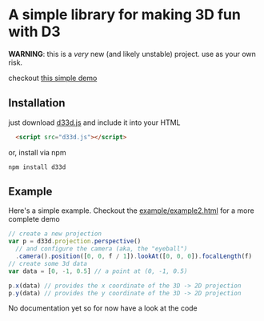 # A simple library for making 3D fun with D3

__WARNING__: this is a _very_ new (and likely unstable) project. use as your own risk.

checkout [this simple demo](http://vicapow.github.io/d33d/example/example2.html)

## Installation

just download [d33d.js](https://raw.github.com/vicapow/d33d/master/d33d.js) and include it into your HTML

````html
  <script src="d33d.js"></script>
````

or, install via npm

    npm install d33d

## Example

Here's a simple example. Checkout the [example/example2.html](http://vicapow.github.io/d33d/example/example2.html) for a more complete demo

````js
// create a new projection
var p = d33d.projection.perspective()
  // and configure the camera (aka, the "eyeball")
  .camera().position([0, 0, f / 1]).lookAt([0, 0, 0]).focalLength(f)
// create some 3d data
var data = [0, -1, 0.5] // a point at (0, -1, 0.5)

p.x(data) // provides the x coordinate of the 3D -> 2D projection
p.y(data) // provides the y coordinate of the 3D -> 2D projection
````

No documentation yet so for now have a look at the code